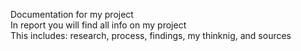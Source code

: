 Documentation for my project  
In report you will find all info on my project  
This includes: research, process, findings, my thinknig, and sources
